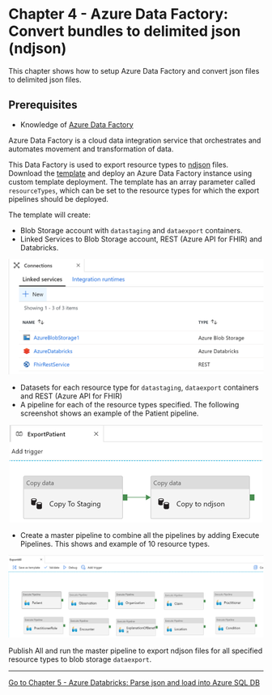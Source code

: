 # Chapter 4 - Azure Data Factory: Convert bundles to delimited json (ndjson)

This chapter shows how to setup Azure Data Factory and convert json files to delimited json files.

## Prerequisites
* Knowledge of [Azure Data Factory](https://docs.microsoft.com/en-us/azure/data-factory/introduction)

Azure Data Factory is a cloud data integration service that orchestrates and automates movement and transformation of data.

This Data Factory is used to export resource types to [ndjson](http://ndjson.org/) files. Download the [template](./azuredeploy-adf.json) and deploy an Azure Data Factory instance using custom template deployment. The template has an array parameter called `resourceTypes`, which can be set to the resource types for which the export pipelines should be deployed.

The template will create:
* Blob Storage account with `datastaging` and `dataexport` containers.
* Linked Services to Blob Storage account, REST (Azure API for FHIR) and Databricks.

<center><img src="../images/adf-connections.PNG" width="600"></center>

* Datasets for each resource type for `datastaging`, `dataexport` containers and REST (Azure API for FHIR)
* A pipeline for each of the resource types specified. The following screenshot shows an example of the Patient pipeline.

<center><img src="../images/adf-export.PNG" width="500"></center>

* Create a master pipeline to combine all the pipelines by adding Execute Pipelines. This shows and example of 10 resource types.

<center><img src="../images/adf-exportall.PNG" width="850"></center>


Publish All and run the master pipeline to export ndjson files for all specified resource types to blob storage `dataexport`. 

***

[Go to Chapter 5 - Azure Databricks: Parse json and load into Azure SQL DB](../Chapter5-AzureDatabricks/ReadMe.md)
